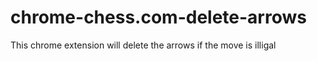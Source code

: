 # chrome-chess.com-delete-arrows
This chrome extension will delete the arrows if the move is illigal
